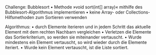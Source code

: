 Challenge: Bubblesort
• Methode »void sort(int[] array)« mithilfe des Bubblesort-Algorithmus implementieren
• keine Array- oder Collections-Hilfsmethoden zum Sortieren verwenden

Algorithmus:
• durch Elemente iterieren und in jedem Schritt das aktuelle Element mit dem rechten Nachbarn vergleichen
• Verletzen die Elemente das Sortierkriterium, so werden sie miteinander vertauscht.
• Wurde mindestens ein Element vertauscht, so wird wieder durch die Elemente iteriert.
• Wurde kein Element vertauscht, ist die Liste sortiert.